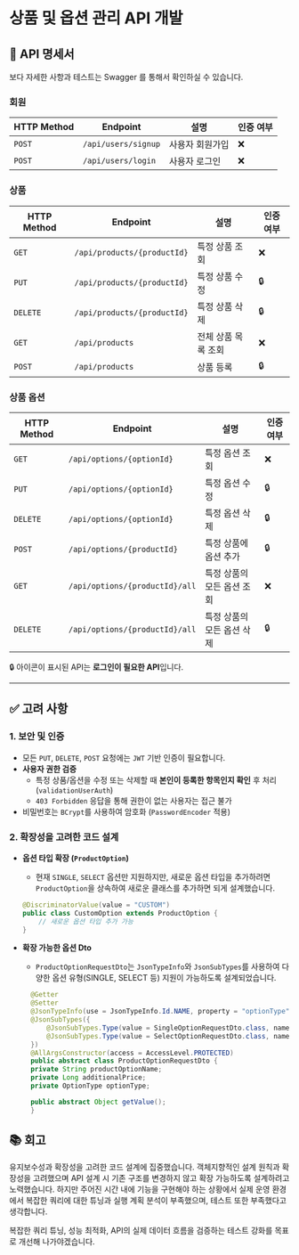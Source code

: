 # 상품 및 옵션 관리 API 개발

## 📘 API 명세서
보다 자세한 사항과 테스트는 Swagger 를 통해서 확인하실 수 있습니다.

### **회원**
| HTTP Method | Endpoint            | 설명 | 인증 여부 |
|------------|--------------------|------------------------------|----------|
| `POST`     | `/api/users/signup` | 사용자 회원가입 | ❌ |
| `POST`     | `/api/users/login`  | 사용자 로그인 | ❌ |

### **상품**
| HTTP Method | Endpoint                      | 설명 | 인증 여부 |
|------------|--------------------------------|------------------------------|----------|
| `GET`      | `/api/products/{productId}`    | 특정 상품 조회 | ❌ |
| `PUT`      | `/api/products/{productId}`    | 특정 상품 수정 | 🔒 |
| `DELETE`   | `/api/products/{productId}`    | 특정 상품 삭제 | 🔒 |
| `GET`      | `/api/products`                | 전체 상품 목록 조회 | ❌ |
| `POST`     | `/api/products`                | 상품 등록 | 🔒 |

### **상품 옵션**
| HTTP Method | Endpoint                        | 설명 | 인증 여부 |
|------------|--------------------------------|------------------------------|----------|
| `GET`      | `/api/options/{optionId}`      | 특정 옵션 조회 | ❌ |
| `PUT`      | `/api/options/{optionId}`      | 특정 옵션 수정 | 🔒 |
| `DELETE`   | `/api/options/{optionId}`      | 특정 옵션 삭제 | 🔒 |
| `POST`     | `/api/options/{productId}`     | 특정 상품에 옵션 추가 | 🔒 |
| `GET`      | `/api/options/{productId}/all` | 특정 상품의 모든 옵션 조회 | ❌ |
| `DELETE`   | `/api/options/{productId}/all` | 특정 상품의 모든 옵션 삭제 | 🔒 |


🔒 아이콘이 표시된 API는 **로그인이 필요한 API**입니다.

---

## ✅ 고려 사항

### 1. 보안 및 인증
- 모든 `PUT`, `DELETE`, `POST` 요청에는 `JWT` 기반 인증이 필요합니다.
- **사용자 권한 검증**
   - 특정 상품/옵션을 수정 또는 삭제할 때 **본인이 등록한 항목인지 확인** 후 처리 (`validationUserAuth`)
   - `403 Forbidden` 응답을 통해 권한이 없는 사용자는 접근 불가
- 비밀번호는 `BCrypt`를 사용하여 암호화 (`PasswordEncoder` 적용)

### 2. 확장성을 고려한 코드 설계
- **옵션 타입 확장 (`ProductOption`)**

   - 현재 `SINGLE`, `SELECT` 옵션만 지원하지만, 새로운 옵션 타입을 추가하려면 `ProductOption`을 상속하여 새로운 클래스를 추가하면 되게 설계했습니다.
  ```java
  @DiscriminatorValue(value = "CUSTOM")
  public class CustomOption extends ProductOption {
      // 새로운 옵션 타입 추가 가능
  }
  ```
- **확장 가능한 옵션 Dto**
  - `ProductOptionRequestDto`는 `JsonTypeInfo`와 `JsonSubTypes`를 사용하여 다양한 옵션 유형(SINGLE, SELECT 등) 지원이 가능하도록 설계되었습니다.
  ```java
    @Getter
    @Setter
    @JsonTypeInfo(use = JsonTypeInfo.Id.NAME, property = "optionType", visible = true, defaultImpl = SingleOptionRequestDto.class)
    @JsonSubTypes({
        @JsonSubTypes.Type(value = SingleOptionRequestDto.class, name = "SINGLE"),
        @JsonSubTypes.Type(value = SelectOptionRequestDto.class, name = "SELECT")
    })
    @AllArgsConstructor(access = AccessLevel.PROTECTED)
    public abstract class ProductOptionRequestDto {
    private String productOptionName;
    private Long additionalPrice;
    private OptionType optionType;

    public abstract Object getValue();
    }
  ```
  
## 📚 회고

유지보수성과 확장성을 고려한 코드 설계에 집중했습니다. 객체지향적인 설계 원칙과 확장성을 고려했으며 API 설계 시 기존 구조를 변경하지 않고 확장 가능하도록 설계하려고 노력했습니다.
하지만 주어진 시간 내에 기능을 구현해야 하는 상황에서 실제 운영 환경에서 복잡한 쿼리에 대한 튜닝과 실행 계획 분석이 부족했으며, 테스트 또한 부족했다고 생각합니다.

복잡한 쿼리 튜닝, 성능 최적화, API의 실제 데이터 흐름을 검증하는 테스트 강화를 목표로 개선해 나가야겠습니다.